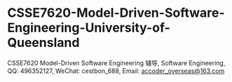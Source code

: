 # CSSE7620-Model-Driven-Software-Engineering-University-of-Queensland
CSSE7620 Model-Driven Software Engineering 辅导, Software Engineering, QQ: 496352127, WeChat: cestbon_688, Email: accoder_overseas@163.com
